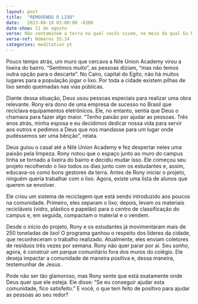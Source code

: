 ```yaml
---
layout: post
title:  "REMOVENDO O LIXO"
date:   2023-08-10 03:00:00 -0300 
date-show: 11 de agosto
verse: Não contaminem a terra na qual vocês vivem, no meio da qual Eu habito; pois Eu, o Senhor, habito no meio dos filhos de Israel.
verse-ref: Números 35:34
categories: meditation pt
---
```


Pouco tempo atrás, um muro que cercava a Nile Union Academy virou a lixeira do bairro. “Sentimos muito”, as pessoas diziam, “mas não temos outra opção para o descarte”. No Cairo, capital do Egito, não há muitos lugares para a população jogar o lixo. Por toda a cidade existem pilhas de lixo sendo queimadas nas vias públicas.

Diante dessa situação, Deus usou pessoas especiais para realizar uma obra relevante. Rony era dono de uma empresa de sucesso no Brasil que reciclava equipamentos eletrônicos. Ele, no entanto, sentia que Deus o chamava para fazer algo maior. “Tenho paixão por ajudar as pessoas. Três anos atrás, minha esposa e eu decidimos dedicar nossa vida para servir aos outros e pedimos a Deus que nos mandasse para um lugar onde pudéssemos ser uma bênção”, relata.

Deus guiou o casal até a Nile Union Academy e fez despertar neles uma paixão pela limpeza. Rony notou que o espaço junto ao muro do campus tinha se tornado a lixeira do bairro e decidiu mudar isso. Ele começou seu projeto recolhendo o lixo todos os dias junto com os estudantes e, assim, educava-os como bons gestores da terra. Antes de Rony iniciar o projeto, ninguém queria trabalhar com o lixo. Agora, existe uma lista de alunos que querem se envolver.

Ele criou um sistema de reciclagem que está sendo introduzido aos poucos na comunidade. Primeiro, eles separam o lixo; depois, levam os materiais recicláveis (vidro, plástico e papelão) para o centro de classificação do campus e, em seguida, compactam o material e o vendem.

Desde o início do projeto, Rony e os estudantes já movimentaram mais de 250 toneladas de lixo! O programa ganhou o respeito dos líderes da cidade, que reconheceram o trabalho realizado. Atualmente, eles enviam coletores de resíduos três vezes por semana. Rony não quer parar por aí. Seu sonho, agora, é construir um parque comunitário fora dos muros do colégio. Ele deseja impactar a comunidade de maneira positiva e, dessa maneira, testemunhar de Jesus.

Pode não ser tão glamoroso, mas Rony sente que está exatamente onde Deus quer que ele esteja. Ele disse: “Se eu conseguir ajudar esta comunidade, fico satisfeito.” E você, o que tem feito de positivo para ajudar as pessoas ao seu redor?
